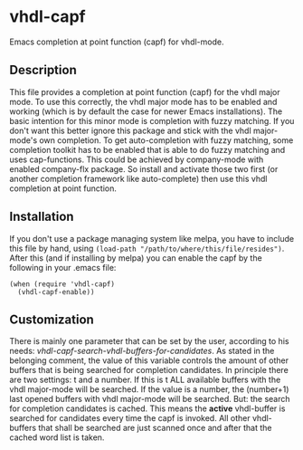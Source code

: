 # vhdl-capf
Emacs completion at point function (capf) for vhdl-mode.

## Description
This file provides a completion at point function (capf) for the
vhdl major mode. To use this correctly, the vhdl major mode has to be enabled
and working (which is by default the case for newer Emacs installations). The
basic intention for this minor mode is completion with fuzzy matching. If you
don't want this better ignore this package and stick with the vhdl major-mode's
own completion. To get auto-completion with fuzzy matching, some completion
toolkit has to be enabled that is able to do fuzzy matching and uses
cap-functions. This could be achieved by company-mode with enabled company-flx
package. So install and activate those two first (or another completion
framework like auto-complete) then use this vhdl completion at point function.

## Installation
If you don't use a package managing system like melpa, you have to include
this file by hand, using `(load-path "/path/to/where/this/file/resides")`.
After this (and if installing by melpa) you can enable the capf by the following
in your .emacs file:
```elisp
(when (require 'vhdl-capf)
  (vhdl-capf-enable))
```

## Customization
There is mainly one parameter that can be set by the user, according to his
needs: _vhdl-capf-search-vhdl-buffers-for-candidates_. As stated in the belonging comment,
the value of this variable controls the amount of other buffers that is being
searched for completion candidates. In principle there are two settings: t
and a number. If this is t ALL available buffers with the vhdl major-mode
will be searched. If the value is a number, the (number+1) last opened
buffers with vhdl major-mode will be searched. But: the search for completion
candidates is cached. This means the **active** vhdl-buffer is searched for
candidates every time the capf is invoked. All other vhdl-buffers that shall
be searched are just scanned once and after that the cached word list is
taken.
